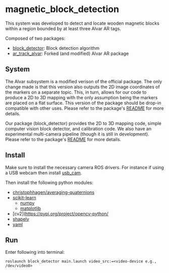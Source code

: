# magnetic_block_detection
This system was developed to detect and locate wooden magnetic blocks within a
region bounded by at least three Alvar AR tags.

Composed of two packages:
- [block_detector](./block_detector/README.md): Block detection algorithm
- [ar_track_alvar](./ar_track_alvar/README.md): Forked (and modified) Alvar AR package

## System
The Alvar subsystem is a modified verison of the official package. The only change made is that this version also outputs the 2D image coordinates of the markers on a separate topic. This, in turn, allows for our code to produce a 2D to 3D mapping with the only assumption being the markers are placed on a flat surface. This version of the package should be drop-in compatible with other uses. Please refer to the package's [README](./ar_track_alvar/README.md) for more details.

Our package (block_detector) provides the 2D to 3D mapping code, simple computer vision block detector, and calibration code. We also have an experimental multi-camera pipeline (though it is still in development). Please refer to the package's [README](./block_detector/README.md) for more details.

## Install
Make sure to install the necessary camera ROS drivers. For instance if using a USB webcam then install [usb_cam](http://wiki.ros.org/usb_cam).

Then install the following python modules:
- [christophhagen/averaging-quaternions](https://github.com/christophhagen/averaging-quaternions)
- [scikit-learn](https://pypi.org/project/scikit-learn/)
  - [numpy](https://pypi.org/project/numpy/)
  - [matplotlib](https://pypi.org/project/matplotlib/)
- [cv2](https://pypi.org/project/opencv-python/
- [shapely](https://pypi.org/project/Shapely/)
- [yaml](https://pypi.org/project/PyYAML/)

## Run
Enter following into terminal:

```
roslaunch block_detector main.launch video_src:=<video-device e.g., /dev/video0>
```
